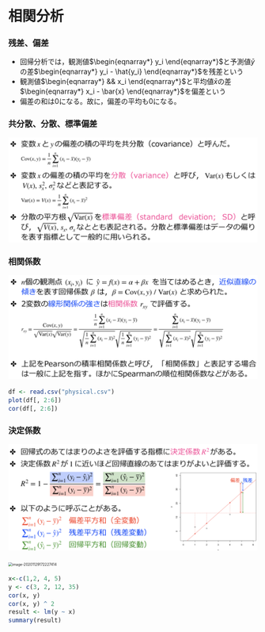 # 相関分析

### 残差、偏差

* 回帰分析では，観測値$\begin{eqnarray*} y_i \end{eqnarray*}$と予測値$\bar{y}$の差$\begin{eqnarray*} y_i - \hat{y_i} \end{eqnarray*}$を残差という
* 観測値$\begin{eqnarray*} && x_i \end{eqnarray*}$と平均値$\bar{x}$の差$\begin{eqnarray*} x_i - \bar{x} \end{eqnarray*}$を偏差という
* 偏差の和は0になる。故に，偏差の平均も0になる。

### 共分散、分散、標準偏差

![image-20201129171816165](./d_相関分析.assets/image01.png)

### 相関係数

![image-20201129171911603](./d_相関分析.assets/image02.png)

```R
df <- read.csv("physical.csv")
plot(df[, 2:6])
cor(df[, 2:6])
```

### 決定係数

![image-20201129172210058](./d_相関分析.assets/image03.png)

<img src="/Users/yechentide/Documents/My Notes/05_R/d_相関分析.assets/image04.png" alt="image-20201129172227414" style="zoom:50%;" />

```R
x<-c(1,2, 4, 5)
y <- c(3, 2, 12, 35)
cor(x, y)
cor(x, y) ^ 2
result <- lm(y ~ x)
summary(result)
```

